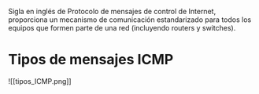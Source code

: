 Sigla en inglés de Protocolo de mensajes de control de Internet, proporciona un mecanismo de comunicación estandarizado para todos los equipos que formen parte de una red (incluyendo routers y switches).
# Tipos de mensajes ICMP

![[tipos_ICMP.png]]